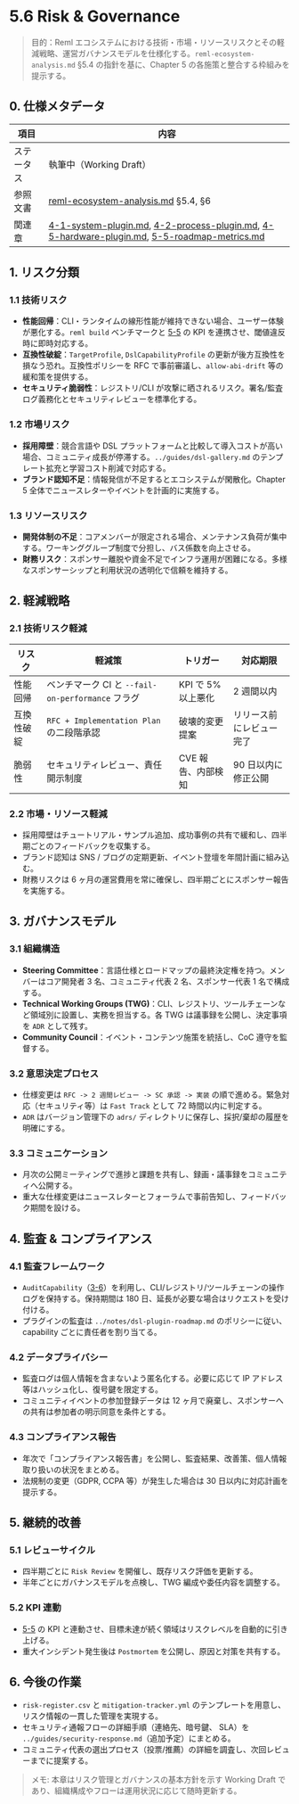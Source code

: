 # 5.6 Risk & Governance

> 目的：Reml エコシステムにおける技術・市場・リソースリスクとその軽減戦略、運営ガバナンスモデルを仕様化する。`reml-ecosystem-analysis.md` §5.4 の指針を基に、Chapter 5 の各施策と整合する枠組みを提示する。

## 0. 仕様メタデータ

| 項目 | 内容 |
| --- | --- |
| ステータス | 執筆中（Working Draft） |
| 参照文書 | [reml-ecosystem-analysis.md](reml-ecosystem-analysis.md) §5.4, §6 |
| 関連章 | [4-1-system-plugin.md](4-1-system-plugin.md), [4-2-process-plugin.md](4-2-process-plugin.md), [4-5-hardware-plugin.md](4-5-hardware-plugin.md), [5-5-roadmap-metrics.md](5-5-roadmap-metrics.md) |

## 1. リスク分類

### 1.1 技術リスク
- **性能回帰**：CLI・ランタイムの線形性能が維持できない場合、ユーザー体験が悪化する。`reml build` ベンチマークと [5-5](5-5-roadmap-metrics.md) の KPI を連携させ、閾値違反時に即時対応する。
- **互換性破綻**：`TargetProfile`, `DslCapabilityProfile` の更新が後方互換性を損なう恐れ。互換性ポリシーを RFC で事前審議し、`allow-abi-drift` 等の緩和策を提供する。
- **セキュリティ脆弱性**：レジストリ/CLI が攻撃に晒されるリスク。署名/監査ログ義務化とセキュリティレビューを標準化する。

### 1.2 市場リスク
- **採用障壁**：競合言語や DSL プラットフォームと比較して導入コストが高い場合、コミュニティ成長が停滞する。`../guides/dsl-gallery.md` のテンプレート拡充と学習コスト削減で対応する。
- **ブランド認知不足**：情報発信が不足するとエコシステムが閑散化。Chapter 5 全体でニュースレターやイベントを計画的に実施する。

### 1.3 リソースリスク
- **開発体制の不足**：コアメンバーが限定される場合、メンテナンス負荷が集中する。ワーキンググループ制度で分担し、バス係数を向上させる。
- **財務リスク**：スポンサー離脱や資金不足でインフラ運用が困難になる。多様なスポンサーシップと利用状況の透明化で信頼を維持する。

## 2. 軽減戦略

### 2.1 技術リスク軽減

| リスク | 軽減策 | トリガー | 対応期限 |
| --- | --- | --- | --- |
| 性能回帰 | ベンチマーク CI と `--fail-on-performance` フラグ | KPI で 5% 以上悪化 | 2 週間以内 |
| 互換性破綻 | `RFC + Implementation Plan` の二段階承認 | 破壊的変更提案 | リリース前にレビュー完了 |
| 脆弱性 | セキュリティレビュー、責任開示制度 | CVE 報告、内部検知 | 90 日以内に修正公開 |

### 2.2 市場・リソース軽減
- 採用障壁はチュートリアル・サンプル追加、成功事例の共有で緩和し、四半期ごとのフィードバックを収集する。
- ブランド認知は SNS / ブログの定期更新、イベント登壇を年間計画に組み込む。
- 財務リスクは 6 ヶ月の運営費用を常に確保し、四半期ごとにスポンサー報告を実施する。

## 3. ガバナンスモデル

### 3.1 組織構造
- **Steering Committee**：言語仕様とロードマップの最終決定権を持つ。メンバーはコア開発者 3 名、コミュニティ代表 2 名、スポンサー代表 1 名で構成する。
- **Technical Working Groups (TWG)**：CLI、レジストリ、ツールチェーンなど領域別に設置し、実務を担当する。各 TWG は議事録を公開し、決定事項を `ADR` として残す。
- **Community Council**：イベント・コンテンツ施策を統括し、CoC 遵守を監督する。

### 3.2 意思決定プロセス
- 仕様変更は `RFC -> 2 週間レビュー -> SC 承認 -> 実装` の順で進める。緊急対応（セキュリティ等）は `Fast Track` として 72 時間以内に判定する。
- `ADR` はバージョン管理下の `adrs/` ディレクトリに保存し、採択/棄却の履歴を明確にする。

### 3.3 コミュニケーション
- 月次の公開ミーティングで進捗と課題を共有し、録画・議事録をコミュニティへ公開する。
- 重大な仕様変更はニュースレターとフォーラムで事前告知し、フィードバック期間を設ける。

## 4. 監査 & コンプライアンス

### 4.1 監査フレームワーク
- `AuditCapability`（[3-6](3-6-core-diagnostics-audit.md)）を利用し、CLI/レジストリ/ツールチェーンの操作ログを保持する。保持期間は 180 日、延長が必要な場合はリクエストを受け付ける。
- プラグインの監査は `../notes/dsl-plugin-roadmap.md` のポリシーに従い、 capability ごとに責任者を割り当てる。

### 4.2 データプライバシー
- 監査ログは個人情報を含まないよう匿名化する。必要に応じて IP アドレス等はハッシュ化し、復号鍵を限定する。
- コミュニティイベントの参加登録データは 12 ヶ月で廃棄し、スポンサーへの共有は参加者の明示同意を条件とする。

### 4.3 コンプライアンス報告
- 年次で「コンプライアンス報告書」を公開し、監査結果、改善策、個人情報取り扱いの状況をまとめる。
- 法規制の変更（GDPR, CCPA 等）が発生した場合は 30 日以内に対応計画を提示する。

## 5. 継続的改善

### 5.1 レビューサイクル
- 四半期ごとに `Risk Review` を開催し、既存リスク評価を更新する。
- 半年ごとにガバナンスモデルを点検し、TWG 編成や委任内容を調整する。

### 5.2 KPI 連動
- [5-5](5-5-roadmap-metrics.md) の KPI と連動させ、目標未達が続く領域はリスクレベルを自動的に引き上げる。
- 重大インシデント発生後は `Postmortem` を公開し、原因と対策を共有する。

## 6. 今後の作業
- `risk-register.csv` と `mitigation-tracker.yml` のテンプレートを用意し、リスク情報の一貫した管理を実現する。
- セキュリティ通報フローの詳細手順（連絡先、暗号鍵、 SLA）を `../guides/security-response.md`（追加予定）にまとめる。
- コミュニティ代表の選出プロセス（投票/推薦）の詳細を調査し、次回レビューまでに提案する。

> メモ: 本章はリスク管理とガバナンスの基本方針を示す Working Draft であり、組織構成やフローは運用状況に応じて随時更新する。
